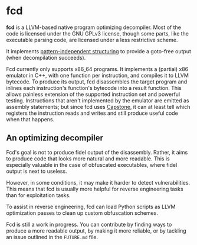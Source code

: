 # fcd

**fcd** is a LLVM-based native program optimizing decompiler. Most of the code
is licensed under the GNU GPLv3 license, though some parts, like the executable
parsing code, are licensed under a less restrictive scheme.

It implements [pattern-independent structuring][1] to provide a goto-free output
(when decompilation succeeds).

Fcd currently only supports x86_64 programs. It implements a (partial) x86
emulator in C++, with one function per instruction, and compiles it to LLVM
bytecode. To produce its output, fcd disassembles the target program and inlines
each instruction's function's bytecode into a result function. This allows
painless extension of the supported instruction set and powerful testing.
Instructions that aren't implemented by the emulator are emitted as assembly
statements; but since fcd uses [Capstone][2], it can at least tell which
registers the instruction reads and writes and still produce useful code when
that happens.

## An optimizing decompiler

Fcd's goal is not to produce fidel output of the disassembly. Rather, it aims to
produce code that looks more natural and more readable. This is especially
valuable in the case of obfuscated executables, where fidel output is next to
useless.

However, in some conditions, it may make it harder to detect vulnerabilities.
This means that fcd is usually more helpful for reverse engineering tasks than
for exploitation tasks.

To assist in reverse engineering, fcd can load Python scripts as LLVM
optimization passes to clean up custom obfuscation schemes.

Fcd is still a work in progress. You can contribute by finding ways to produce
a more readable output, by making it more reliable, or by tackling an issue
outlined in the `FUTURE.md` file.

  [1]: http://www.internetsociety.org/doc/no-more-gotos-decompilation-using-pattern-independent-control-flow-structuring-and-semantics
  [2]: https://github.com/aquynh/capstone
